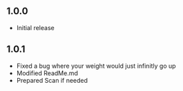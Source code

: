 ## 1.0.0

- Initial release

## 1.0.1
- Fixed a bug where your weight would just infinitly go up
- Modified ReadMe.md
- Prepared Scan if needed
